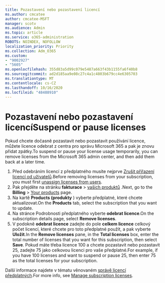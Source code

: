 ```yaml
---
title: Pozastavení nebo pozastavení licencí
ms.author: cmcatee
author: cmcatee-MSFT
manager: scotv
ms.audience: Admin
ms.topic: article
ms.service: o365-administration
ROBOTS: NOINDEX, NOFOLLOW
localization_priority: Priority
ms.collection: Adm_O365
ms.custom:
- "9002927"
- "5605"
ms.openlocfilehash: 355d83a5d99c079e5487a663f43b1155fa6f40b8
ms.sourcegitcommit: ad2d185aa9e08c27c4a1c4803b679cc4e6305703
ms.translationtype: MT
ms.contentlocale: cs-CZ
ms.lasthandoff: 10/16/2020
ms.locfileid: "48488910"
---
```

# <a name="suspend-or-pause-licenses"></a><span data-ttu-id="ddbdc-102">Pozastavení nebo pozastavení licencí</span><span class="sxs-lookup"><span data-stu-id="ddbdc-102">Suspend or pause licenses</span></span>

<span data-ttu-id="ddbdc-103">Pokud chcete dočasně pozastavit nebo pozastavit používání licence, můžete licence odebrat z centra pro správu Microsoft 365 a pak je znovu přidat zpátky.</span><span class="sxs-lookup"><span data-stu-id="ddbdc-103">To suspend or pause your license usage temporarily, you can remove licenses from the Microsoft 365 admin center, and then add them back at a later time.</span></span>

1. <span data-ttu-id="ddbdc-104">Před odebráním licencí z předplatného musíte nejprve [Zrušit přiřazení licencí od uživatelů](https://docs.microsoft.com/microsoft-365/admin/manage/remove-licenses-from-users).</span><span class="sxs-lookup"><span data-stu-id="ddbdc-104">Before removing licenses from your subscription, you must first [unassign licenses from users](https://docs.microsoft.com/microsoft-365/admin/manage/remove-licenses-from-users).</span></span>
2. <span data-ttu-id="ddbdc-105">Pak přejděte na stránku **fakturace**  >  [vašich produktů](https://go.microsoft.com/fwlink/p/?linkid=842054) .</span><span class="sxs-lookup"><span data-stu-id="ddbdc-105">Next, go to the **Billing** > [Your products](https://go.microsoft.com/fwlink/p/?linkid=842054) page.</span></span>
3. <span data-ttu-id="ddbdc-106">Na kartě **Products (produkty** ) vyberte předplatné, které chcete aktualizovat.</span><span class="sxs-lookup"><span data-stu-id="ddbdc-106">On the **Products** tab, select the subscription that you want to update.</span></span>
4. <span data-ttu-id="ddbdc-107">Na stránce Podrobnosti předplatného vyberte **odebrat licence**.</span><span class="sxs-lookup"><span data-stu-id="ddbdc-107">On the subscription details page, select **Remove licenses**.</span></span>
5. <span data-ttu-id="ddbdc-108">V podokně **odebrat licence** zadejte do pole **celkem licence** celkový počet licencí, které chcete pro toto předplatné použít, a pak vyberte **Uložit**.</span><span class="sxs-lookup"><span data-stu-id="ddbdc-108">In the **Remove licenses** pane, in the **Total licenses** box, enter the total number of licenses that you want for this subscription, then select **Save**.</span></span> <span data-ttu-id="ddbdc-109">Pokud máte třeba licence 100 a chcete pozastavit nebo pozastavit 25, zadejte 75 jako celkovou licenci pro vaše předplatné.</span><span class="sxs-lookup"><span data-stu-id="ddbdc-109">For example, if you have 100 licenses and want to suspend or pause 25, then enter 75 as the total licenses for your subscription.</span></span>

<span data-ttu-id="ddbdc-110">Další informace najdete v tématu věnovaném [správě licencí předplatných](https://docs.microsoft.com/microsoft-365/commerce/licenses/buy-licenses).</span><span class="sxs-lookup"><span data-stu-id="ddbdc-110">For more info, see [Manage subscription licenses](https://docs.microsoft.com/microsoft-365/commerce/licenses/buy-licenses).</span></span>